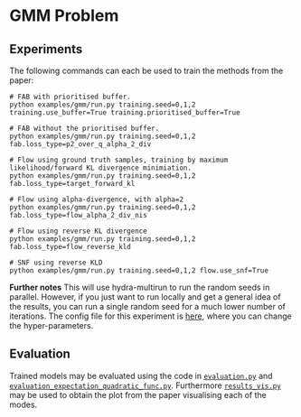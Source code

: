 # GMM Problem
## Experiments
The following commands can each be used to train the methods from the paper:
```
# FAB with prioritised buffer.
python examples/gmm/run.py training.seed=0,1,2 training.use_buffer=True training.prioritised_buffer=True 

# FAB without the prioritised buffer.
python examples/gmm/run.py training.seed=0,1,2 fab.loss_type=p2_over_q_alpha_2_div 

# Flow using ground truth samples, training by maximum likelihood/forward KL divergence minimiation.
python examples/gmm/run.py training.seed=0,1,2 fab.loss_type=target_forward_kl

# Flow using alpha-divergence, with alpha=2
python examples/gmm/run.py training.seed=0,1,2 fab.loss_type=flow_alpha_2_div_nis

# Flow using reverse KL divergence
python examples/gmm/run.py training.seed=0,1,2 fab.loss_type=flow_reverse_kld

# SNF using reverse KLD
python examples/gmm/run.py training.seed=0,1,2 flow.use_snf=True
```

**Further notes** This will use hydra-multirun to run the random seeds in parallel. 
However, if you just want to run locally and get a general idea of the results, 
you can run a single random seed for a much lower number of iterations. 
The config file for this experiment is [here](../config/gmm.yaml), where you can change the hyper-parameters.

## Evaluation
Trained models may be evaluated using the code in
[`evaluation.py`](evaluation.py) and [`evaluation_expectation_quadratic_func.py`](evaluation_expectation_quadratic_func.py).
Furthermore [`results_vis.py`](results_vis.py) may be used to obtain the plot from the paper
visualising each of the modes. 